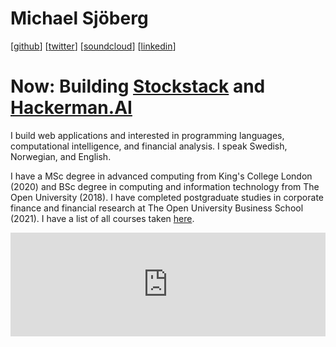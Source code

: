 # Michael Sjöberg

[[github](https://github.com/mixmaester)] [[twitter](https://twitter.com/mixmaester)] [[soundcloud](https://soundcloud.com/mrsjoberg)] [[linkedin](https://www.linkedin.com/in/micsjo)]

# Now: Building [Stockstack](https://trystockstack.com) and [Hackerman.AI](https://hackerman.ai)

I build web applications and interested in programming languages, computational intelligence, and financial analysis. I speak Swedish, Norwegian, and English.

I have a MSc degree in advanced computing from King's College London (2020) and BSc degree in computing and information technology from The Open University (2018). I have completed postgraduate studies in corporate finance and financial research at The Open University Business School (2021). I have a list of all courses taken <a href="courses.html">here</a>.

<iframe width="100%" height="166" scrolling="no" frameborder="no" allow="autoplay" src="https://w.soundcloud.com/player/?url=https%3A//api.soundcloud.com/tracks/65851486&color=%23101010&auto_play=false&hide_related=false&show_comments=true&show_user=true&show_reposts=false&show_teaser=true"></iframe>
